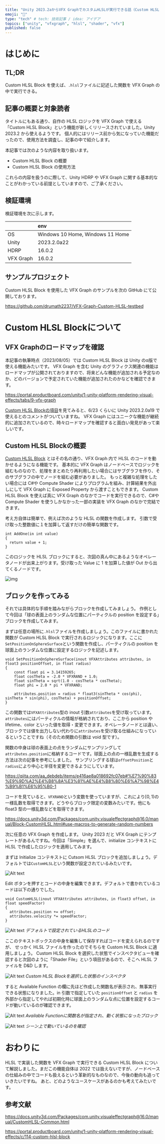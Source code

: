 ```yaml
---
title: "Unity 2023.2aからVFX GraphでカスタムHLSLが実行できる話（Custom HLSL Block）"
emoji: "🎇"
type: "tech" # tech: 技術記事 / idea: アイデア
topics: ["unity", "vfxgraph", "hlsl", "shader", "vfx"]
published: false
---
```


# はじめに

## TL;DR

Custom HLSL Block を使えば、`.hlsl`ファイルに記述した関数を VFX Graph の中で実行できる。

## 記事の概要と対象読者

タイトルにもある通り、自作の HLSL ロジックを VFX Graph で使える「Custom HLSL Block」という機能が新しくリリースされていました。Unity 2023.2 から使えるようです。
個人的にはリリース前から気になっていた機能だったので、使用方法を調査し、記事の中で紹介します。

本記事では次のような内容を取り扱います。

- Custom HLSL Block の概要
- Custom HLSL Block の使用方法

これらの内容を扱うのに際して、Unity HDRP や VFX Graph に関する基本的なことがわかっている前提としていますので、ご了承ください。

## 検証環境

検証環境を次に示します。

|           | env                              |
| :-------- | :------------------------------- |
| OS        | Windows 10 Home, Windows 11 Home |
| Unity     | 2023.2.0a22                      |
| HDRP      | 16.0.2                           |
| VFX Graph | 16.0.2                           |

## サンプルプロジェクト

Custom HLSL Block を使用した VFX Graph のサンプルを次の GitHub にて公開しております。

https://github.com/drumath2237/VFX-Graph-Custom-HLSL-testbed

# Custom HLSL Blockについて

## VFX Graphのロードマップを確認

本記事の執筆時点（2023/08/05）では Custom HLSL Block は Unity のα版で使える機能みたいです。
VFX Graph を含む Unity のグラフィクス関連の機能はロードマップが公開されておりますので、将来どんな機能が追加される予定なのか、どのバージョンで予定されていた機能が追加されたのかなどを確認できます。

https://portal.productboard.com/unity/1-unity-platform-rendering-visual-effects/tabs/9-vfx-graph

[Custom HLSL Blockの項目](https://portal.productboard.com/unity/1-unity-platform-rendering-visual-effects/c/114-custom-hlsl-block)を見てみると、6/23 くらいに Unity 2023.2.0a19 で使えるとのコメントがついていますね。
VFX Graph にはユニークな機能が継続的に追加されているので、時々ロードマップを確認すると面白い発見があって楽しいです。

## Custom HLSL Blockの概要

[Custom HLSL Block](https://docs.unity3d.com/Packages/com.unity.visualeffectgraph@16.0/manual/CustomHLSL-Common.html) とはその名の通り、VFX Graph 内で HLSL のコードを動かせるようになる機能です。
基本的に VFX Graph はノードベースでロジックを組むものなので、処理をまとめたり再利用したい場合にはサブグラフを作り、そのサブグラフの中でノードを組む必要がありました。
もっと複雑な処理をしたい場合には C#や Compute Shader によりプログラムを組み、計算結果を外出しにして VFX Graph に Exposed Property から渡すこともできます。
Custom HLSL Block を使えば真に VFX Graph のなかでコードを実行できるので、C#や Compute Shader を使うしかなかった一部の実装を VFX Graph のなかで完結できます。

考え方自体は簡単で、例えば次のような HLSL の関数を作成します。
引数で受け取った整数値に１を加算して返すだけの簡単な関数です。

```hlsl
int AddOne(in int value)
{
  return value + 1;
}
```

このロジックを HLSL ブロックにすると、次図の真ん中にあるようなオペレータノードが出来上がります。受け取った Value に 1 を加算した値が Out から出てくるノードです。

![img](/images/vfx-graph-custom-hlsl/addOne.png)

## ブロックを作ってみる

それでは具体的な手順を踏みながらブロックを作成してみましょう。
作例として今回は「球の表面上のランダムな位置にパーティクルの position を設定する」ブロックを作成してみます。

まずは任意の場所に`.hlsl`ファイルを作成しましょう。このファイルに書かれた関数が Custom HLSL Block で実行されるロジックになります。ここに`SetPositionOnSphereSurface`という関数を作成し、パーティクルの position を球面上のランダムな位置に設定するロジックを記述します。

```hlsl:SetPositionOnSphereSurface.hlsl
void SetPositionOnSphereSurface(inout VFXAttributes attributes, in float3 positionOffset, in float radius)
{
    const float pi = 3.14159265;
    float cosTheta = -2.0 * VFXRAND + 1.0;
    float sinTheta = sqrt(1.0 - cosTheta * cosTheta);
    float phi = 2.0 * pi * VFXRAND;

    attributes.position = radius * float3(sinTheta * cos(phi), sinTheta * sin(phi), cosTheta) + positionOffset;
}
```

この関数では`VFXAttributes`型の inout 引数`attributes`を受け取っています。
`attributes`にはパーティクルの情報が格納されており、ここから position や lifetime、color といった値を取得・変更できます。オペレータノードとは違い、ブロックでは値を出力しない代わりに`attributes`を受け取る仕組みになっているということですね（そのため関数の引数は void 型です）。

関数の中身は球の表面上の点をランダムにサンプリングして`attributes.position`に格納するコードです。球面上の点の一様乱数を生成する方法は次の記事を参考にしました。
サンプリングする球は`offsetPosition`と`radius`により中心と半径を変更できるようにしています。

https://qiita.com/aa_debdeb/items/e416ae8a018692fc07eb#%E7%90%83%E9%9D%A2%E4%B8%8A%E3%81%AE%E4%B8%80%E6%A7%98%E4%B9%B1%E6%95%B0-1

<!-- textlint-disable -->
コードを見ていると、`VFXRAND`という変数を使っていますが、これにより$\left[ 0,1 \right)$の
一様乱数を取得できます。どうやらブロック限定の変数みたいです。他にも float3 型の一様乱数などを取得できます。
<!-- textlint-enable -->

https://docs.unity3d.com/Packages/com.unity.visualeffectgraph@16.0/manual/Block-CustomHLSL.html#use-macros-to-generate-random-numbers

次に任意の VFX Graph を作成します。
Unity 2023 だと VFX Graph にテンプレートがあるんですね。今回は「Simple」を選んで、initialize コンテキストに HLSL で作成したロジックを適用してみます。

まずは Initialize コンテキストに Cutsom HLSL ブロックを追加しましょう。デフォルトでは`CustomHLSL`という関数が設定されているみたいです。

![Alt text](/images/vfx-graph-custom-hlsl/set-hlsl-block.png)

Edit ボタンを押すとコードの中身を編集できます。デフォルトで書かれているコードは以下の通りでした。

```hlsl:CustomHLSL
void CustomHLSL(inout VFXAttributes attributes, in float3 offset, in float speedFactor)
{
  attributes.position += offset;
  attributes.velocity *= speedFactor;
}
```

![Alt text](/images/vfx-graph-custom-hlsl/default-hlsl.png)
_デフォルトで設定されているHLSLのコード_

ここのテキストボックスの中身を編集して保存すればコードを変えられるのですが、
せっかく HLSL ファイルを作ったのでそちらを Custom HLSL Block に適用しましょう。
Custom HLSL Block を選択した状態でインスペクタビューを確認すると次図のように「Shader File」という項目があるので、そこへ HLSL ファイルを D&D します。

![Alt text](/images/vfx-graph-custom-hlsl/shader-file.png)
_Custom HLSL Blockを選択した状態のインスペクタ_

すると Available Function の欄に先ほど作成した関数名が表示され、無事実行できる状態になりました。in 引数で指定していた `positionOffset` と `radius` を外部から指定してやれば初期化時に球面上のランダムな点に位置を設定するコードが動いているのが確認できます。

![Alt text](/images/vfx-graph-custom-hlsl/spreheonSerface.png)
_Available Functionに関数名が指定され、動く状態になったブロック_

![Alt text](/images/vfx-graph-custom-hlsl/scene-check.png)
_シーン上で動いているのを確認_

# おわりに

HLSL で実装した関数を VFX Graph で実行できる Custom HLSL Block について解説しました。まだこの機能自体は 2022 では扱えないですが、ノードベースの仕組みの中でコードも扱えるという革新的なものなので、今後の動向も追っていきたいですね。
あと、どのようなユースケースがあるのかも考えてみたいです。

## 参考文献

https://docs.unity3d.com/Packages/com.unity.visualeffectgraph@16.0/manual/CustomHLSL-Common.html

https://portal.productboard.com/unity/1-unity-platform-rendering-visual-effects/c/114-custom-hlsl-block
